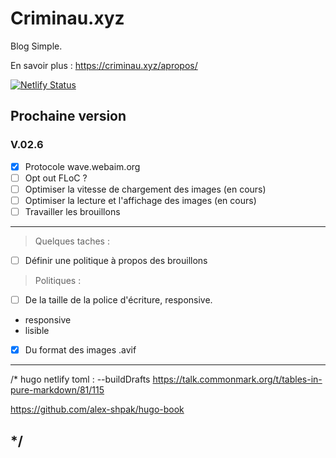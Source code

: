 # Criminau.xyz

Blog Simple.

En savoir plus :   <https://criminau.xyz/apropos/>


[![Netlify Status](https://api.netlify.com/api/v1/badges/f6104326-809a-4b92-8914-4a7a34467c5c/deploy-status)](https://app.netlify.com/sites/criminau-site/deploys)


## Prochaine version

### V.02.6

- [X] Protocole wave.webaim.org
- [ ] Opt out FLoC ?
- [ ] Optimiser la vitesse de chargement des images (en cours)
- [ ] Optimiser la lecture et l'affichage des images (en cours)
- [ ] Travailler les brouillons

---

<blockquote>Quelques taches :</blockquote>

- [ ] Définir une politique à propos des brouillons


<blockquote>Politiques :</blockquote>

- [ ] De la taille de la police d'écriture, responsive.
 - responsive
 - lisible
- [X] Du format des images .avif

---
/*
hugo netlify toml :
--buildDrafts
https://talk.commonmark.org/t/tables-in-pure-markdown/81/115

https://github.com/alex-shpak/hugo-book

*/
---
